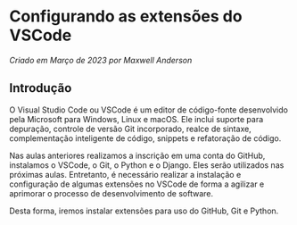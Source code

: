 # Configurando as extensões do VSCode

*Criado em Março de 2023 por Maxwell Anderson*

## Introdução

O Visual Studio Code ou VSCode é um editor de código-fonte desenvolvido pela Microsoft para Windows, Linux e macOS. Ele inclui suporte para depuração, controle de versão Git incorporado, realce de sintaxe, complementação inteligente de código, snippets e refatoração de código. 

Nas aulas anteriores realizamos a inscrição em uma conta do GitHub, instalamos o VSCode, o Git, o Python e o Django. Eles serão utilizados nas próximas aulas. Entretanto, é necessário realizar a instalação e configuração de algumas extensões no VSCode de forma a agilizar e aprimorar o processo de desenvolvimento de software.

Desta forma, iremos instalar extensões para uso do GitHub, Git e Python.


